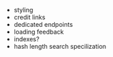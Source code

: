 - styling
- credit links
- dedicated endpoints
- loading feedback
- indexes?
- hash length search specilization
